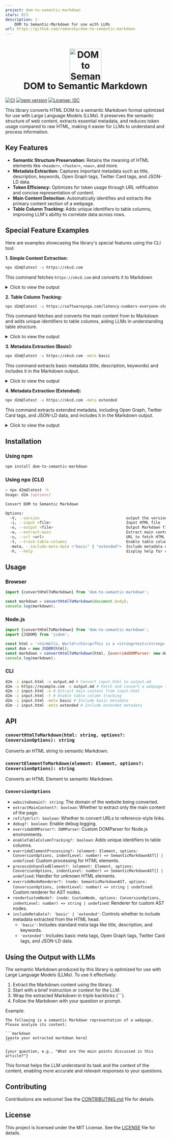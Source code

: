 ```yaml
---
project: dom-to-semantic-markdown
stars: 813
description: |-
    DOM to Semantic-Markdown for use with LLMs
url: https://github.com/romansky/dom-to-semantic-markdown
---
```


<h1 align="center">
    <img width="100" height="100" src="d2m_color.svg" alt="DOM to Semantic Markdown Logo"><br>
    DOM to Semantic Markdown
</h1>

[![CI](https://github.com/romansky/dom-to-semantic-markdown/actions/workflows/ci.yml/badge.svg)](https://github.com/romansku/dom-to-semantic-markdown/actions/workflows/ci.yml)
[![npm version](https://badge.fury.io/js/dom-to-semantic-markdown.svg)](https://badge.fury.io/js/dom-to-semantic-markdown)
[![License: ISC](https://img.shields.io/badge/License-MIT-blue.svg)](https://opensource.org/licenses/MIT)

This library converts HTML DOM to a semantic Markdown format optimized for use with Large Language Models (LLMs). It
preserves the semantic structure of web content, extracts essential metadata, and reduces token usage compared to raw
HTML, making it easier for LLMs to understand and process information.

## Key Features

* **Semantic Structure Preservation:** Retains the meaning of HTML elements like `<header>`, `<footer>`, `<nav>`, and
  more.
* **Metadata Extraction:** Captures important metadata such as title, description, keywords, Open Graph tags, Twitter
  Card tags, and JSON-LD data.
* **Token Efficiency:** Optimizes for token usage through URL refification and concise representation of content.
* **Main Content Detection:** Automatically identifies and extracts the primary content section of a webpage.
* **Table Column Tracking:** Adds unique identifiers to table columns, improving LLM's ability to correlate data across
  rows.

## Special Feature Examples

Here are examples showcasing the library's special features using the CLI tool:

**1. Simple Content Extraction:**

```bash
npx d2m@latest -u https://xkcd.com
```

This command fetches `https://xkcd.com` and converts it to Markdown

<details>
<summary>Click to view the output</summary>

```markdown

- [Archive](/archive)
- [What If?](https://what-if.xkcd.com/)
- [About](/about)
- [Feed](/atom.xml)   ‚Ä¢ [Email](/newsletter/)
- [TW](https://twitter.com/xkcd/)   ‚Ä¢ [FB](https://www.facebook.com/TheXKCD/)
  ‚Ä¢ [IG](https://www.instagram.com/xkcd/)
- [-Books-](/books/)
- [What If? 2](/what-if-2/)
- [WI?](/what-if/)   ‚Ä¢ [TE](/thing-explainer/)   ‚Ä¢ [HT](/how-to/)

<a href="/">![xkcd.com logo](/s/0b7742.png)</a> A webcomic of romance,
sarcasm, math, and language. [Special 10th anniversary edition of WHAT IF?](https://xkcd.com/what-if/) ‚Äîrevised and
annotated with brand-new illustrations and answers to important questions you never thought to ask‚Äîcoming from
November 2024. Preorder [here](https://bit.ly/WhatIf10th) ! Exam Numbers

- [|<](/1/)
- [< Prev](/2965/)
- [Random](//c.xkcd.com/random/comic/)
- [Next >](about:blank#)
- [>|](/)

![Exam Numbers](//imgs.xkcd.com/comics/exam_numbers.png)

- [|<](/1/)
- [< Prev](/2965/)
- [Random](//c.xkcd.com/random/comic/)
- [Next >](about:blank#)
- [>|](/)

Permanent link to this comic: [https://xkcd.com/2966/](https://xkcd.com/2966)
Image URL (for
hotlinking/embedding): [https://imgs.xkcd.com/comics/exam_numbers.png](https://imgs.xkcd.com/comics/exam_numbers.png)![Selected Comics](//imgs.xkcd.com/s/a899e84.jpg)
<a href="//xkcd.com/1732/">![Earth temperature timeline](//imgs.xkcd.com/s/temperature.png)</a>
[RSS Feed](/rss.xml) - [Atom Feed](/atom.xml) - [Email](/newsletter/)
Comics I enjoy:
[Three Word Phrase](http://threewordphrase.com/) , [SMBC](https://www.smbc-comics.com/) , [Dinosaur Comics](https://www.qwantz.com/) , [Oglaf](https://oglaf.com/) (
nsfw), [A Softer World](https://www.asofterworld.com/) , [Buttersafe](https://buttersafe.com/) , [Perry Bible Fellowship](https://pbfcomics.com/) , [Questionable Content](https://questionablecontent.net/) , [Buttercup Festival](http://www.buttercupfestival.com/) , [Homestuck](https://www.homestuck.com/) , [Junior Scientist Power Hour](https://www.jspowerhour.com/)
Other things:
[Tips on technology and government](https://medium.com/civic-tech-thoughts-from-joshdata/so-you-want-to-reform-democracy-7f3b1ef10597) ,
[Climate FAQ](https://www.nytimes.com/interactive/2017/climate/what-is-climate-change.html) , [Katharine Hayhoe](https://twitter.com/KHayhoe)
xkcd.com is best viewed with Netscape Navigator 4.0 or below on a Pentium 3¬±1 emulated in Javascript on an Apple IIGS
at a screen resolution of 1024x1. Please enable your ad blockers, disable high-heat drying, and remove your device
from Airplane Mode and set it to Boat Mode. For security reasons, please leave caps lock on while browsing. This work is
licensed under
a [Creative Commons Attribution-NonCommercial 2.5 License](https://creativecommons.org/licenses/by-nc/2.5/).

This means you're free to copy and share these comics (but not to sell them). [More details](/license.html).
```

</details>

**2. Table Column Tracking:**

```bash
npx d2m@latest -u https://softwareyoga.com/latency-numbers-everyone-should-know/ -t -e
```

This command fetches and converts the main content from to Markdown and adds unique identifiers to table columns, aiding
LLMs in understanding table structure.

<details>
<summary>Click to view the output</summary>

```markdown

# Latency Numbers Everyone Should Know

## Latency

In a computer network, latency is defined as the amount of time it takes for a packet of data to get from one designated
point to another.

In more general terms, it is the amount of time between the cause and the observation of the effect.

As you would expect, latency is important, very important. As programmers, we all know reading from disk takes longer
than reading from memory or the fact that L1 cache is faster than the L2 cache.

But do you know the orders of magnitude by which these aspects are faster/slower compared to others?

## Latency for common operations

Jeff Dean from Google studied exactly that and came up with figures for latency in various situations.

With improving hardware, the latency at the higher ends of the spectrum are reducing, but not enough to ignore them
completely! For instance, to read 1MB sequentially from disk might have taken¬†20,000,000 ns a decade earlier and with
the advent of SSDs may probably take 1,000,000 ns today. But it is never going to surpass reading directly from memory.

The table below presents the latency for the most common operations on commodity hardware. These data are only
approximations and will vary with the hardware and the execution environment of your code. However, they do serve their
primary purpose, which is to enable us make informed technical decisions to reduce latency.

For better comprehension of¬† the multi-fold increase in latency, scaled figures in relation to L2 cache are also
provided by assuming that the L1 cache reference is 1 sec.

**Scroll horizontally on the table in smaller screens**

| Operation <!-- col-0 --> | Note <!-- col-1 --> | Latency <!-- col-2 --> | Scaled Latency <!-- col-3 --> |
| --- | --- | --- | --- |
| L1 cache reference <!-- col-0 --> | Level-1 cache, usually built onto the microprocessor chip itself. <!-- col-1 --> | 0.5 ns <!-- col-2 --> | Consider L1 cache reference duration is 1 sec <!-- col-3 --> |
| Branch mispredict <!-- col-0 --> | During the execution of a program, CPU predicts the next set of instructions. Branch misprediction is when it makes the wrong prediction. Hence, the previous prediction has to be erased and new one calculated and placed on the execution stack. <!-- col-1 --> | 5 ns <!-- col-2 --> | 10 s <!-- col-3 --> |
| L2 cache reference <!-- col-0 --> | Level-2 cache is memory built on a separate chip. <!-- col-1 --> | 7 ns <!-- col-2 --> | 14 s <!-- col-3 --> |
| Mutex lock/unlock <!-- col-0 --> | Simple synchronization method used to ensure exclusive access to resources shared between many threads. <!-- col-1 --> | 25 ns <!-- col-2 --> | 50 s <!-- col-3 --> |
| Main memory reference <!-- col-0 --> | Time to reference main memory i.e. RAM. <!-- col-1 --> | 100 ns <!-- col-2 --> | 3m 20s <!-- col-3 --> |
| Compress 1K bytes with Snappy <!-- col-0 --> | Snappy is a fast data compression and decompression library written in C++ by Google and used in many Google projects like BigTable, MapReduce and other open source projects. <!-- col-1 --> | 3,000 ns <!-- col-2 --> | 1h 40 m <!-- col-3 --> |
| Send 1K bytes over 1 Gbps network <!-- col-0 --> |  <!-- col-1 --> | 10,000 ns <!-- col-2 --> | 5h 33m 20s <!-- col-3 --> |
| Read 1 MB sequentially from memory <!-- col-0 --> | Read from RAM. <!-- col-1 --> | 250,000 ns <!-- col-2 --> | 5d 18h 53m 20s <!-- col-3 --> |
| Round trip within same datacenter <!-- col-0 --> | We can assume that the DNS lookup will be much faster within a datacenter than it is to go over an external router. <!-- col-1 --> | 500,000 ns <!-- col-2 --> | 11d 13h 46m 40s <!-- col-3 --> |
| Read 1 MB sequentially from SSD disk <!-- col-0 --> | Assumes SSD disk. SSD boasts random data access times of 100000 ns or less. <!-- col-1 --> | 1,000,000 ns <!-- col-2 --> | 23d 3h 33m 20s <!-- col-3 --> |
| Disk seek <!-- col-0 --> | Disk seek is method to get to the sector and head in the disk where the required data exists. <!-- col-1 --> | 10,000,000 ns <!-- col-2 --> | 231d 11h 33m 20s <!-- col-3 --> |
| Read 1 MB sequentially from disk <!-- col-0 --> | Assumes regular disk, not SSD. Check the difference in comparison to SSD! <!-- col-1 --> | 20,000,000 ns <!-- col-2 --> | 462d 23h 6m 40s <!-- col-3 --> |
| Send packet CA->Netherlands->CA <!-- col-0 --> | Round trip for packet data from U.S.A to Europe and back. <!-- col-1 --> | 150,000,000 ns <!-- col-2 --> | 3472d 5h 20m <!-- col-3 --> |

### References:

1. [Designs, Lessons and Advice from Building Large Distributed Systems](http://www.cs.cornell.edu/projects/ladis2009/talks/dean-keynote-ladis2009.pdf)
2. [Peter Norvig‚Äôs post on ‚Äì Teach Yourself Programming in Ten Years](http://norvig.com/21-days.html#answers)
```

</details>

**3. Metadata Extraction (Basic):**

```bash
npx d2m@latest -u https://xkcd.com -meta basic
```

This command extracts basic metadata (title, description, keywords) and includes it in the Markdown output.

<details>
<summary>Click to view the output</summary>

```markdown
---
title: "xkcd: Exam Numbers"
---

- [Archive](/archive)
- [What If?](https://what-if.xkcd.com/)
- [About](/about)
- [Feed](/atom.xml)   ‚Ä¢ [Email](/newsletter/)
- [TW](https://twitter.com/xkcd/)   ‚Ä¢ [FB](https://www.facebook.com/TheXKCD/)
  ‚Ä¢ [IG](https://www.instagram.com/xkcd/)
- [-Books-](/books/)
- [What If? 2](/what-if-2/)
- [WI?](/what-if/)   ‚Ä¢ [TE](/thing-explainer/)   ‚Ä¢ [HT](/how-to/)

<a href="/">![xkcd.com logo](/s/0b7742.png)</a> A webcomic of romance,
sarcasm, math, and language. [Special 10th anniversary edition of WHAT IF?](https://xkcd.com/what-if/) ‚Äîrevised and
annotated with brand-new illustrations and answers to important questions you never thought to ask‚Äîcoming from
November 2024. Preorder [here](https://bit.ly/WhatIf10th) ! Exam Numbers

- [|<](/1/)
- [< Prev](/2965/)
- [Random](//c.xkcd.com/random/comic/)
- [Next >](about:blank#)
- [>|](/)

![Exam Numbers](//imgs.xkcd.com/comics/exam_numbers.png)

- [|<](/1/)
- [< Prev](/2965/)
- [Random](//c.xkcd.com/random/comic/)
- [Next >](about:blank#)
- [>|](/)

Permanent link to this comic: [https://xkcd.com/2966/](https://xkcd.com/2966)
Image URL (for
hotlinking/embedding): [https://imgs.xkcd.com/comics/exam_numbers.png](https://imgs.xkcd.com/comics/exam_numbers.png)![Selected Comics](//imgs.xkcd.com/s/a899e84.jpg)
<a href="//xkcd.com/1732/">![Earth temperature timeline](//imgs.xkcd.com/s/temperature.png)</a>
[RSS Feed](/rss.xml) - [Atom Feed](/atom.xml) - [Email](/newsletter/)
Comics I enjoy:
[Three Word Phrase](http://threewordphrase.com/) , [SMBC](https://www.smbc-comics.com/) , [Dinosaur Comics](https://www.qwantz.com/) , [Oglaf](https://oglaf.com/) (
nsfw), [A Softer World](https://www.asofterworld.com/) , [Buttersafe](https://buttersafe.com/) , [Perry Bible Fellowship](https://pbfcomics.com/) , [Questionable Content](https://questionablecontent.net/) , [Buttercup Festival](http://www.buttercupfestival.com/) , [Homestuck](https://www.homestuck.com/) , [Junior Scientist Power Hour](https://www.jspowerhour.com/)
Other things:
[Tips on technology and government](https://medium.com/civic-tech-thoughts-from-joshdata/so-you-want-to-reform-democracy-7f3b1ef10597) ,
[Climate FAQ](https://www.nytimes.com/interactive/2017/climate/what-is-climate-change.html) , [Katharine Hayhoe](https://twitter.com/KHayhoe)
xkcd.com is best viewed with Netscape Navigator 4.0 or below on a Pentium 3¬±1 emulated in Javascript on an Apple IIGS
at a screen resolution of 1024x1. Please enable your ad blockers, disable high-heat drying, and remove your device
from Airplane Mode and set it to Boat Mode. For security reasons, please leave caps lock on while browsing. This work is
licensed under
a [Creative Commons Attribution-NonCommercial 2.5 License](https://creativecommons.org/licenses/by-nc/2.5/).

This means you're free to copy and share these comics (but not to sell them). [More details](/license.html).
```

</details>

**4. Metadata Extraction (Extended):**

```bash
npx d2m@latest -u https://xkcd.com -meta extended
```

This command extracts extended metadata, including Open Graph, Twitter Card tags, and JSON-LD data, and includes it in
the Markdown output.

<details>
<summary>Click to view the output</summary>

```markdown
---
title: "xkcd: Exam Numbers"
openGraph:
  site_name: "xkcd"
  title: "Exam Numbers"
  url: "https://xkcd.com/2966/"
  image: "https://imgs.xkcd.com/comics/exam_numbers_2x.png"
twitter:
  card: "summary_large_image"
---

- [Archive](/archive)
- [What If?](https://what-if.xkcd.com/)
- [About](/about)
- [Feed](/atom.xml)   ‚Ä¢ [Email](/newsletter/)
- [TW](https://twitter.com/xkcd/)   ‚Ä¢ [FB](https://www.facebook.com/TheXKCD/)
  ‚Ä¢ [IG](https://www.instagram.com/xkcd/)
- [-Books-](/books/)
- [What If? 2](/what-if-2/)
- [WI?](/what-if/)   ‚Ä¢ [TE](/thing-explainer/)   ‚Ä¢ [HT](/how-to/)

<a href="/">![xkcd.com logo](/s/0b7742.png)</a> A webcomic of romance,
sarcasm, math, and language. [Special 10th anniversary edition of WHAT IF?](https://xkcd.com/what-if/) ‚Äîrevised and
annotated with brand-new illustrations and answers to important questions you never thought to ask‚Äîcoming from
November 2024. Preorder [here](https://bit.ly/WhatIf10th) ! Exam Numbers

- [|<](/1/)
- [< Prev](/2965/)
- [Random](//c.xkcd.com/random/comic/)
- [Next >](about:blank#)
- [>|](/)

![Exam Numbers](//imgs.xkcd.com/comics/exam_numbers.png)

- [|<](/1/)
- [< Prev](/2965/)
- [Random](//c.xkcd.com/random/comic/)
- [Next >](about:blank#)
- [>|](/)

Permanent link to this comic: [https://xkcd.com/2966/](https://xkcd.com/2966)
Image URL (for
hotlinking/embedding): [https://imgs.xkcd.com/comics/exam_numbers.png](https://imgs.xkcd.com/comics/exam_numbers.png)![Selected Comics](//imgs.xkcd.com/s/a899e84.jpg)
<a href="//xkcd.com/1732/">![Earth temperature timeline](//imgs.xkcd.com/s/temperature.png)</a>
[RSS Feed](/rss.xml) - [Atom Feed](/atom.xml) - [Email](/newsletter/)
Comics I enjoy:
[Three Word Phrase](http://threewordphrase.com/) , [SMBC](https://www.smbc-comics.com/) , [Dinosaur Comics](https://www.qwantz.com/) , [Oglaf](https://oglaf.com/) (
nsfw), [A Softer World](https://www.asofterworld.com/) , [Buttersafe](https://buttersafe.com/) , [Perry Bible Fellowship](https://pbfcomics.com/) , [Questionable Content](https://questionablecontent.net/) , [Buttercup Festival](http://www.buttercupfestival.com/) , [Homestuck](https://www.homestuck.com/) , [Junior Scientist Power Hour](https://www.jspowerhour.com/)
Other things:
[Tips on technology and government](https://medium.com/civic-tech-thoughts-from-joshdata/so-you-want-to-reform-democracy-7f3b1ef10597) ,
[Climate FAQ](https://www.nytimes.com/interactive/2017/climate/what-is-climate-change.html) , [Katharine Hayhoe](https://twitter.com/KHayhoe)
xkcd.com is best viewed with Netscape Navigator 4.0 or below on a Pentium 3¬±1 emulated in Javascript on an Apple IIGS
at a screen resolution of 1024x1. Please enable your ad blockers, disable high-heat drying, and remove your device
from Airplane Mode and set it to Boat Mode. For security reasons, please leave caps lock on while browsing. This work is
licensed under
a [Creative Commons Attribution-NonCommercial 2.5 License](https://creativecommons.org/licenses/by-nc/2.5/).

This means you're free to copy and share these comics (but not to sell them). [More details](/license.html).
```

</details>

## Installation

### Using npm

```bash
npm install dom-to-semantic-markdown
```

### Using npx (CLI)

```bash
> npx d2m@latest -h
Usage: d2m [options]

Convert DOM to Semantic Markdown

Options:
  -V, --version                                      output the version number
  -i, --input <file>                                 Input HTML file
  -o, --output <file>                                Output Markdown file
  -e, --extract-main                                 Extract main content
  -u, --url <url>                                    URL to fetch HTML content from
  -t, --track-table-columns                          Enable table column tracking for improved LLM data correlation
  -meta, --include-meta-data <"basic" | "extended">  Include metadata extracted from the HTML head
  -h, --help                                         display help for command
```

## Usage

### Browser

```javascript
import {convertHtmlToMarkdown} from 'dom-to-semantic-markdown';

const markdown = convertHtmlToMarkdown(document.body);
console.log(markdown);
```

### Node.js

```javascript
import {convertHtmlToMarkdown} from 'dom-to-semantic-markdown';
import {JSDOM} from 'jsdom';

const html = '<h1>Hello, World!</h1><p>This is a <strong>test</strong>.</p>';
const dom = new JSDOM(html);
const markdown = convertHtmlToMarkdown(html, {overrideDOMParser: new dom.window.DOMParser()});
console.log(markdown);
```

### CLI

```bash
d2m -i input.html -o output.md # Convert input.html to output.md
d2m -u https://example.com -o output.md # Fetch and convert a webpage to Markdown
d2m -i input.html -e # Extract main content from input.html
d2m -i input.html -t # Enable table column tracking
d2m -i input.html -meta basic # Include basic metadata
d2m -i input.html -meta extended # Include extended metadata
```

## API

### `convertHtmlToMarkdown(html: string, options?: ConversionOptions): string`

Converts an HTML string to semantic Markdown.

### `convertElementToMarkdown(element: Element, options?: ConversionOptions): string`

Converts an HTML Element to semantic Markdown.

### `ConversionOptions`

* `websiteDomain?: string`: The domain of the website being converted.
* `extractMainContent?: boolean`: Whether to extract only the main content of the page.
* `refifyUrls?: boolean`: Whether to convert URLs to reference-style links.
* `debug?: boolean`: Enable debug logging.
* `overrideDOMParser?: DOMParser`: Custom DOMParser for Node.js environments.
* `enableTableColumnTracking?: boolean`: Adds unique identifiers to table columns.
* `overrideElementProcessing?: (element: Element, options: ConversionOptions, indentLevel: number) => SemanticMarkdownAST[] | undefined`:
  Custom processing for HTML elements.
* `processUnhandledElement?: (element: Element, options: ConversionOptions, indentLevel: number) => SemanticMarkdownAST[] | undefined`:
  Handler for unknown HTML elements.
* `overrideNodeRenderer?: (node: SemanticMarkdownAST, options: ConversionOptions, indentLevel: number) => string | undefined`:
  Custom renderer for AST nodes.
* `renderCustomNode?: (node: CustomNode, options: ConversionOptions, indentLevel: number) => string | undefined`:
  Renderer for custom AST nodes.
* `includeMetaData?: 'basic' | 'extended'`: Controls whether to include metadata extracted from the HTML head.
    - `'basic'`: Includes standard meta tags like title, description, and keywords.
    - `'extended'`: Includes basic meta tags, Open Graph tags, Twitter Card tags, and JSON-LD data.

## Using the Output with LLMs

The semantic Markdown produced by this library is optimized for use with Large Language Models (LLMs). To use it effectively:

1. Extract the Markdown content using the library.
2. Start with a brief instruction or context for the LLM.
3. Wrap the extracted Markdown in triple backticks (```).
4. Follow the Markdown with your question or prompt.

Example:

````
The following is a semantic Markdown representation of a webpage. Please analyze its content:

```markdown
{paste your extracted markdown here}
```

{your question, e.g., "What are the main points discussed in this article?"}
````

This format helps the LLM understand its task and the context of the content, enabling more accurate and relevant responses to your questions.

## Contributing

Contributions are welcome! See the [CONTRIBUTING.md](CONTRIBUTING.md) file for details.

## License

This project is licensed under the MIT License. See the [LICENSE](LICENSE) file for details.


